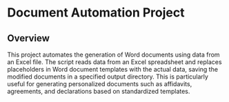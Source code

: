 # Document Automation Project #
## Overview ##
This project automates the generation of Word documents using data from an Excel file. The script reads data from an Excel spreadsheet and replaces placeholders in Word document templates with the actual data, saving the modified documents in a specified output directory. This is particularly useful for generating personalized documents such as affidavits, agreements, and declarations based on standardized templates.

